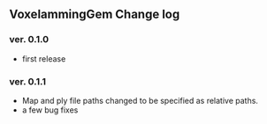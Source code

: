 ## VoxelammingGem Change log

### ver. 0.1.0

- first release

### ver. 0.1.1

- Map and ply file paths changed to be specified as relative paths.
- a few bug fixes